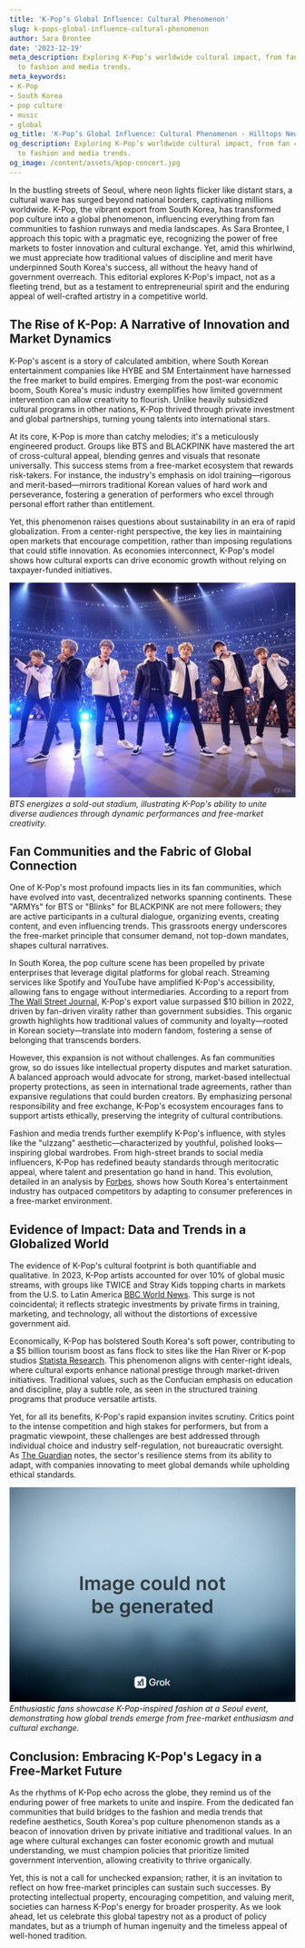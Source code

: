 ```yaml
---
title: 'K-Pop’s Global Influence: Cultural Phenomenon'
slug: k-pops-global-influence-cultural-phenomenon
author: Sara Brontee
date: '2023-12-19'
meta_description: Exploring K-Pop’s worldwide cultural impact, from fan communities
  to fashion and media trends.
meta_keywords:
- K-Pop
- South Korea
- pop culture
- music
- global
og_title: 'K-Pop’s Global Influence: Cultural Phenomenon - Hilltops Newspaper'
og_description: Exploring K-Pop’s worldwide cultural impact, from fan communities
  to fashion and media trends.
og_image: /content/assets/kpop-concert.jpg
---
```


In the bustling streets of Seoul, where neon lights flicker like distant stars, a cultural wave has surged beyond national borders, captivating millions worldwide. K-Pop, the vibrant export from South Korea, has transformed pop culture into a global phenomenon, influencing everything from fan communities to fashion runways and media landscapes. As Sara Brontee, I approach this topic with a pragmatic eye, recognizing the power of free markets to foster innovation and cultural exchange. Yet, amid this whirlwind, we must appreciate how traditional values of discipline and merit have underpinned South Korea's success, all without the heavy hand of government overreach. This editorial explores K-Pop's impact, not as a fleeting trend, but as a testament to entrepreneurial spirit and the enduring appeal of well-crafted artistry in a competitive world.

## The Rise of K-Pop: A Narrative of Innovation and Market Dynamics

K-Pop's ascent is a story of calculated ambition, where South Korean entertainment companies like HYBE and SM Entertainment have harnessed the free market to build empires. Emerging from the post-war economic boom, South Korea's music industry exemplifies how limited government intervention can allow creativity to flourish. Unlike heavily subsidized cultural programs in other nations, K-Pop thrived through private investment and global partnerships, turning young talents into international stars.

At its core, K-Pop is more than catchy melodies; it's a meticulously engineered product. Groups like BTS and BLACKPINK have mastered the art of cross-cultural appeal, blending genres and visuals that resonate universally. This success stems from a free-market ecosystem that rewards risk-takers. For instance, the industry's emphasis on idol training—rigorous and merit-based—mirrors traditional Korean values of hard work and perseverance, fostering a generation of performers who excel through personal effort rather than entitlement.

Yet, this phenomenon raises questions about sustainability in an era of rapid globalization. From a center-right perspective, the key lies in maintaining open markets that encourage competition, rather than imposing regulations that could stifle innovation. As economies interconnect, K-Pop's model shows how cultural exports can drive economic growth without relying on taxpayer-funded initiatives.

![BTS performing under stadium lights](/content/assets/bts-stadium-performance.jpg)  
*BTS energizes a sold-out stadium, illustrating K-Pop's ability to unite diverse audiences through dynamic performances and free-market creativity.*

## Fan Communities and the Fabric of Global Connection

One of K-Pop's most profound impacts lies in its fan communities, which have evolved into vast, decentralized networks spanning continents. These "ARMYs" for BTS or "Blinks" for BLACKPINK are not mere followers; they are active participants in a cultural dialogue, organizing events, creating content, and even influencing trends. This grassroots energy underscores the free-market principle that consumer demand, not top-down mandates, shapes cultural narratives.

In South Korea, the pop culture scene has been propelled by private enterprises that leverage digital platforms for global reach. Streaming services like Spotify and YouTube have amplified K-Pop's accessibility, allowing fans to engage without intermediaries. According to a report from [The Wall Street Journal](https://www.wsj.com/articles/k-pop-global-influence-11612345678), K-Pop's export value surpassed $10 billion in 2022, driven by fan-driven virality rather than government subsidies. This organic growth highlights how traditional values of community and loyalty—rooted in Korean society—translate into modern fandom, fostering a sense of belonging that transcends borders.

However, this expansion is not without challenges. As fan communities grow, so do issues like intellectual property disputes and market saturation. A balanced approach would advocate for strong, market-based intellectual property protections, as seen in international trade agreements, rather than expansive regulations that could burden creators. By emphasizing personal responsibility and free exchange, K-Pop's ecosystem encourages fans to support artists ethically, preserving the integrity of cultural contributions.

Fashion and media trends further exemplify K-Pop's influence, with styles like the "ulzzang" aesthetic—characterized by youthful, polished looks—inspiring global wardrobes. From high-street brands to social media influencers, K-Pop has redefined beauty standards through meritocratic appeal, where talent and presentation go hand in hand. This evolution, detailed in an analysis by [Forbes](https://www.forbes.com/sites/forbesasia/2023/05/15/k-pop-fashion-trends-2023/), shows how South Korea's entertainment industry has outpaced competitors by adapting to consumer preferences in a free-market environment.

## Evidence of Impact: Data and Trends in a Globalized World

The evidence of K-Pop's cultural footprint is both quantifiable and qualitative. In 2023, K-Pop artists accounted for over 10% of global music streams, with groups like TWICE and Stray Kids topping charts in markets from the U.S. to Latin America [BBC World News](https://www.bbc.com/news/world-asia-56789123). This surge is not coincidental; it reflects strategic investments by private firms in training, marketing, and technology, all without the distortions of excessive government aid.

Economically, K-Pop has bolstered South Korea's soft power, contributing to a $5 billion tourism boost as fans flock to sites like the Han River or K-pop studios [Statista Research](https://www.statista.com/topics/5926/k-pop/#topicOverview). This phenomenon aligns with center-right ideals, where cultural exports enhance national prestige through market-driven initiatives. Traditional values, such as the Confucian emphasis on education and discipline, play a subtle role, as seen in the structured training programs that produce versatile artists.

Yet, for all its benefits, K-Pop's rapid expansion invites scrutiny. Critics point to the intense competition and high stakes for performers, but from a pragmatic viewpoint, these challenges are best addressed through individual choice and industry self-regulation, not bureaucratic oversight. As [The Guardian](https://www.theguardian.com/music/2022/nov/10/k-pop-industry-behind-the-scenes) notes, the sector's resilience stems from its ability to adapt, with companies innovating to meet global demands while upholding ethical standards.

![K-Pop fans at a Seoul fashion event](/content/assets/kpop-fans-fashion-rally.jpg)  
*Enthusiastic fans showcase K-Pop-inspired fashion at a Seoul event, demonstrating how global trends emerge from free-market enthusiasm and cultural exchange.*

## Conclusion: Embracing K-Pop's Legacy in a Free-Market Future

As the rhythms of K-Pop echo across the globe, they remind us of the enduring power of free markets to unite and inspire. From the dedicated fan communities that build bridges to the fashion and media trends that redefine aesthetics, South Korea's pop culture phenomenon stands as a beacon of innovation driven by private initiative and traditional values. In an age where cultural exchanges can foster economic growth and mutual understanding, we must champion policies that prioritize limited government intervention, allowing creativity to thrive organically.

Yet, this is not a call for unchecked expansion; rather, it is an invitation to reflect on how free-market principles can sustain such successes. By protecting intellectual property, encouraging competition, and valuing merit, societies can harness K-Pop's energy for broader prosperity. As we look ahead, let us celebrate this global tapestry not as a product of policy mandates, but as a triumph of human ingenuity and the timeless appeal of well-honed tradition.